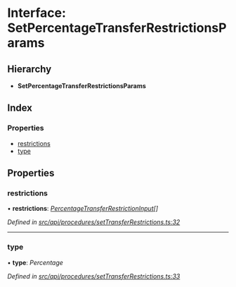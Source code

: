# Interface: SetPercentageTransferRestrictionsParams

## Hierarchy

* **SetPercentageTransferRestrictionsParams**

## Index

### Properties

* [restrictions](setpercentagetransferrestrictionsparams.md#restrictions)
* [type](setpercentagetransferrestrictionsparams.md#type)

## Properties

###  restrictions

• **restrictions**: *[PercentageTransferRestrictionInput](percentagetransferrestrictioninput.md)[]*

*Defined in [src/api/procedures/setTransferRestrictions.ts:32](https://github.com/PolymathNetwork/polymesh-sdk/blob/05b527a2/src/api/procedures/setTransferRestrictions.ts#L32)*

___

###  type

• **type**: *Percentage*

*Defined in [src/api/procedures/setTransferRestrictions.ts:33](https://github.com/PolymathNetwork/polymesh-sdk/blob/05b527a2/src/api/procedures/setTransferRestrictions.ts#L33)*
